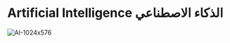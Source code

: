 # Artificial Intelligence الذكاء الاصطناعي


![AI-1024x576](https://user-images.githubusercontent.com/55116927/189537992-08e12ea8-c5e2-48c2-ba8d-ed1ea94a0891.jpg)
